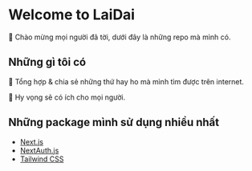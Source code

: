 # Welcome to LaiDai

🚀 Chào mừng mọi người đã tời, dưới đây là những repo mà mình có.

## Những gì tôi có

🍪 Tổng hợp & chia sẻ những thứ hay ho mà mình tìm được trên internet.

🙏 Hy vọng sẽ có ích cho mọi người.

## Những package mình sử dụng nhiều nhất

- [Next.js](https://nextjs.org)
- [NextAuth.js](https://next-auth.js.org)
- [Tailwind CSS](https://tailwindcss.com)
